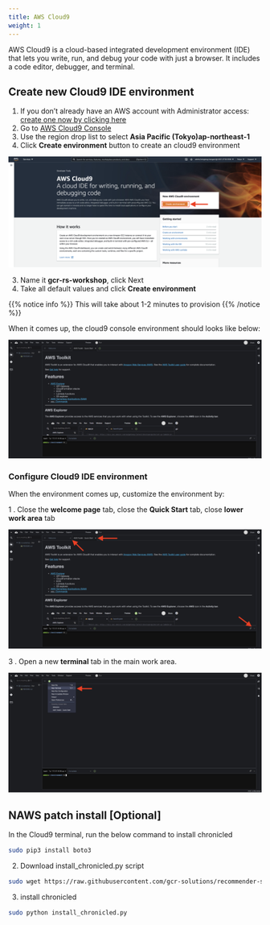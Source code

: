 ```yaml
---
title: AWS Cloud9
weight: 1
---
```


AWS Cloud9 is a cloud-based integrated development environment (IDE) that lets you write, run, and debug your code with just a browser. It includes a code editor, debugger, and terminal.

## Create new Cloud9 IDE environment

1. If you don’t already have an AWS account with Administrator access: [create one now by clicking here](https://aws.amazon.com/getting-started/)
2. Go to [AWS Cloud9 Console](https://ap-northeast-1.console.aws.amazon.com/cloud9)
2. Use the region drop list to select **Asia Pacific (Tokyo)ap-northeast-1**
3. Click **Create environment** button to create an cloud9 environment

![Create Cloud9 Environment](/images/create-cloud9-start.png)

3. Name it **gcr-rs-workshop**, click Next
4. Take all default values and click **Create environment**

{{% notice info %}}
This will take about 1-2 minutes to provision
{{% /notice %}}

When it comes up, the cloud9 console environment should looks like below:

![Cloud9 Welcome](/images/cloud9-welcome.png)

### Configure Cloud9 IDE environment

When the environment comes up, customize the environment by:

1 . Close the **welcome page** tab, close the **Quick Start** tab, close **lower work area** tab

![Cloud9 Close](/images/cloud9-close.png)

3 . Open a new **terminal** tab in the main work area.

![Cloud9 Open Terminal](/images/cloud9-open-terminal.png)

## NAWS patch install [Optional]
In the Cloud9 terminal, run the below command to install chronicled

```sh
sudo pip3 install boto3
```

2. Download install_chronicled.py script

```sh
sudo wget https://raw.githubusercontent.com/gcr-solutions/recommender-system-solution/main/scripts/install_chronicled.py
```

3. install chronicled

```sh
sudo python install_chronicled.py
```


